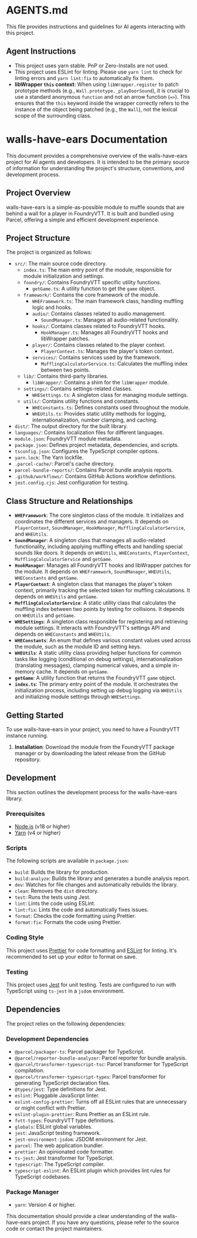 # AGENTS.md

This file provides instructions and guidelines for AI agents interacting with this project.

## Agent Instructions

- This project uses yarn stable. PnP or Zero-Installs are not used.
- This project uses ESLint for linting. Please use `yarn lint` to check for linting errors and `yarn lint:fix` to automatically fix them.
- **libWrapper `this` context**: When using `libWrapper.register` to patch prototype methods (e.g., `Wall.prototype._playDoorSound`), it is crucial to use a standard anonymous `function` and not an arrow function (`=>`). This ensures that the `this` keyword inside the wrapper correctly refers to the instance of the object being patched (e.g., the `Wall`), not the lexical scope of the surrounding class.

# walls-have-ears Documentation

This document provides a comprehensive overview of the walls-have-ears project for AI agents and developers. It is intended to be the primary source of information for understanding the project's structure, conventions, and development process.

## Project Overview

walls-have-ears is a simple-as-possible module to muffle sounds that are behind a wall for a player in FoundryVTT. It is built and bundled using Parcel, offering a simple and efficient development experience.

## Project Structure

The project is organized as follows:

- `src/`: The main source code directory.
  - `index.ts`: The main entry point of the module, responsible for module initialization and settings.
  - `foundry/`: Contains FoundryVTT specific utility functions.
    - `getGame.ts`: A utility function to get the `game` object.
  - `framework/`: Contains the core framework of the module.
    - `WHEFramework.ts`: The main framework class, handling muffling logic and hooks.
    - `audio/`: Contains classes related to audio management.
      - `SoundManager.ts`: Manages all audio-related functionality.
    - `hooks/`: Contains classes related to FoundryVTT hooks.
      - `HookManager.ts`: Manages all FoundryVTT hooks and libWrapper patches.
    - `player/`: Contains classes related to the player context.
      - `PlayerContext.ts`: Manages the player's token context.
    - `services/`: Contains services used by the framework.
      - `MufflingCalculatorService.ts`: Calculates the muffling index between two points.
  - `lib/`: Contains third-party libraries.
    - `libWrapper/`: Contains a shim for the `libWrapper` module.
  - `settings/`: Contains settings-related classes.
    - `WHESettings.ts`: A singleton class for managing module settings.
  - `utils/`: Contains utility functions and constants.
    - `WHEConstants.ts`: Defines constants used throughout the module.
    - `WHEUtils.ts`: Provides static utility methods for logging, internationalization, number clamping, and caching.
- `dist/`: The output directory for the built library.
- `languages/`: Contains localization files for different languages.
- `module.json`: FoundryVTT module metadata.
- `package.json`: Defines project metadata, dependencies, and scripts.
- `tsconfig.json`: Configures the TypeScript compiler options.
- `yarn.lock`: The Yarn lockfile.
- `.parcel-cache/`: Parcel's cache directory.
- `parcel-bundle-reports/`: Contains Parcel bundle analysis reports.
- `.github/workflows/`: Contains GitHub Actions workflow definitions.
- `jest.config.cjs`: Jest configuration for testing.

## Class Structure and Relationships

- **`WHEFramework`**: The core singleton class of the module. It initializes and coordinates the different services and managers. It depends on `PlayerContext`, `SoundManager`, `HookManager`, `MufflingCalculatorService`, and `WHEUtils`.
- **`SoundManager`**: A singleton class that manages all audio-related functionality, including applying muffling effects and handling special sounds like doors. It depends on `WHEUtils`, `WHEConstants`, `PlayerContext`, `MufflingCalculatorService` and `getGame`.
- **`HookManager`**: Manages all FoundryVTT hooks and libWrapper patches for the module. It depends on `WHEFramework`, `SoundManager`, `WHEUtils`, `WHEConstants` and `getGame`.
- **`PlayerContext`**: A singleton class that manages the player's token context, primarily tracking the selected token for muffling calculations. It depends on `WHEUtils` and `getGame`.
- **`MufflingCalculatorService`**: A static utility class that calculates the muffling index between two points by testing for collisions. It depends on `WHEUtils` and `getGame`.
- **`WHESettings`**: A singleton class responsible for registering and retrieving module settings. It interacts with FoundryVTT's settings API and depends on `WHEConstants` and `WHEUtils`.
- **`WHEConstants`**: An enum that defines various constant values used across the module, such as the module ID and setting keys.
- **`WHEUtils`**: A static utility class providing helper functions for common tasks like logging (conditional on debug settings), internationalization (translating messages), clamping numerical values, and a simple in-memory cache. It depends on `getGame`.
- **`getGame`**: A utility function that returns the FoundryVTT `game` object.
- **`index.ts`**: The primary entry point of the module. It orchestrates the initialization process, including setting up debug logging via `WHEUtils` and initializing module settings through `WHESettings`.

## Getting Started

To use walls-have-ears in your project, you need to have a FoundryVTT instance running.

1.  **Installation**: Download the module from the FoundryVTT package manager or by downloading the latest release from the GitHub repository.

## Development

This section outlines the development process for the walls-have-ears library.

### Prerequisites

- [Node.js](https://nodejs.org/) (v18 or higher)
- [Yarn](https://yarnpkg.com/) (v4 or higher)

### Scripts

The following scripts are available in `package.json`:

- `build`: Builds the library for production.
- `build:analyze`: Builds the library and generates a bundle analysis report.
- `dev`: Watches for file changes and automatically rebuilds the library.
- `clean`: Removes the `dist` directory.
- `test`: Runs the tests using Jest.
- `lint`: Lints the code using ESLint.
- `lint:fix`: Lints the code and automatically fixes issues.
- `format`: Checks the code formatting using Prettier.
- `format:fix`: Formats the code using Prettier.

### Coding Style

This project uses [Prettier](https://prettier.io/) for code formatting and [ESLint](https://eslint.org/) for linting. It's recommended to set up your editor to format on save.

### Testing

This project uses [Jest](https://jestjs.io/) for unit testing. Tests are configured to run with TypeScript using `ts-jest` in a `jsdom` environment.

## Dependencies

The project relies on the following dependencies:

### Development Dependencies

- `@parcel/packager-ts`: Parcel packager for TypeScript.
- `@parcel/reporter-bundle-analyzer`: Parcel reporter for bundle analysis.
- `@parcel/transformer-typescript-tsc`: Parcel transformer for TypeScript compilation.
- `@parcel/transformer-typescript-types`: Parcel transformer for generating TypeScript declaration files.
- `@types/jest`: Type definitions for Jest.
- `eslint`: Pluggable JavaScript linter.
- `eslint-config-prettier`: Turns off all ESLint rules that are unnecessary or might conflict with Prettier.
- `eslint-plugin-prettier`: Runs Prettier as an ESLint rule.
- `fvtt-types`: FoundryVTT type definitions.
- `globals`: ESLint global variables.
- `jest`: JavaScript testing framework.
- `jest-environment-jsdom`: JSDOM environment for Jest.
- `parcel`: The web application bundler.
- `prettier`: An opinionated code formatter.
- `ts-jest`: Jest transformer for TypeScript.
- `typescript`: The TypeScript compiler.
- `typescript-eslint`: An ESLint plugin which provides lint rules for TypeScript codebases.

### Package Manager

- `yarn`: Version 4 or higher.

This documentation should provide a clear understanding of the walls-have-ears project. If you have any questions, please refer to the source code or contact the project maintainers.
